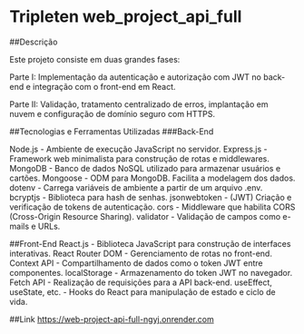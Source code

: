 # Tripleten web_project_api_full

##Descrição

Este projeto consiste em duas grandes fases:

Parte I: Implementação da autenticação e autorização com JWT no back-end e integração com o front-end em React.

Parte II: Validação, tratamento centralizado de erros, implantação em nuvem e configuração de domínio seguro com HTTPS.

##Tecnologias e Ferramentas Utilizadas
###Back-End

Node.js	- Ambiente de execução JavaScript no servidor.
Express.js - Framework web minimalista para construção de rotas e middlewares.
MongoDB	- Banco de dados NoSQL utilizado para armazenar usuários e cartões.
Mongoose - ODM para MongoDB. Facilita a modelagem dos dados.
dotenv - Carrega variáveis de ambiente a partir de um arquivo .env.
bcryptjs - Biblioteca para hash de senhas.
jsonwebtoken - (JWT)	Criação e verificação de tokens de autenticação.
cors - Middleware que habilita CORS (Cross-Origin Resource Sharing).
validator - Validação de campos como e-mails e URLs.

##Front-End
React.js - Biblioteca JavaScript para construção de interfaces interativas.
React Router DOM - Gerenciamento de rotas no front-end.
Context API - Compartilhamento de dados como o token JWT entre componentes.
localStorage - Armazenamento do token JWT no navegador.
Fetch API - Realização de requisições para a API back-end.
useEffect, useState, etc. - Hooks do React para manipulação de estado e ciclo de vida.

##Link
https://web-project-api-full-ngyj.onrender.com
